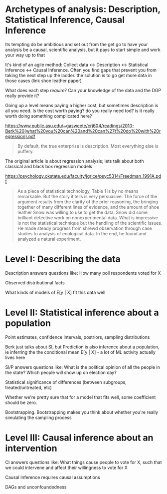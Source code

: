 # Archetypes of analysis: Description, Statistical Inference, Causal Inference

Its tempting do be ambitious and set out from the get go to have your analysis be a causal, scientific analysis, but it pays to start simple and work your way up to that

It's kind of an agile method: Collect data ↔️ Description ↔️ Statistical Inference ↔️ Causal Inference. Often you find gaps that prevent you from taking the next step up the ladder. the solution is to go get more data in those cases (link shoe leather paper)

What does each step _require_? Can your knowledge of the data and the DGP really provide it?

Going up a level means paying a higher cost, but sometimes description is all you need. Is the cost worth paying? do you really need tod? is it really worth doing something complicated here?

https://www.public.asu.edu/~gasweete/crj604/readings/2010-Berk%20(what%20you%20can%20and%20can%27t%20do%20with%20regression).pdf

> By default, the true enterprise is description. Most everything else is puffery.

The original article is about regression analysis; lets talk about both classical and black box regression models

https://psychology.okstate.edu/faculty/jgrice/psyc5314/Freedman_1991A.pdf

> As a piece of statistical technology, Table 1 is by no means remarkable. But the story it tells is very persuasive. The force of the argument results from the clarity of the prior reasoning, the bringing together of many different lines of evidence, and the amount of shoe leather Snow was willing to use to get the data.
> Snow did some brilliant detective work on nonexperimental data. What is impressive is not the statistical technique but the handling of the scientific issues. He made steady progress from shrewd observation through case studies to analysis of ecological data. In the end, he found and analyzed a natural experiment.

# Level I: Describing the data

Description answers questions like: How many poll respondents voted for X

Observed distributional facts

What kinds of models of E[y | X] fit this data well

# Level II: Statistical inference about a population

Point estimates, confidence intervals, postriors, sampling distributions

Berk just talks about SI, but Prediction is also inference about a population, ie inferring the the conditional mean E[y | X] - a lot of ML activity actually lives here

SI/P answers questions like: What is the political opinion of all the people in the state? Which people will show up on election day?

Statistical significance of differences (between subgroups, treated/untreated, etc)

Whether we're pretty sure that for a model that fits well, some coefficient should be zero. 

Bootstrapping. Bootstrapping makes you think about whether you're really simulating the sampling process

# Level III: Causal inference about an intervention

CI answers questions like: What things cause people to vote for X, such that we could intervene and affect their willingness to vote for X

Causal Inference requires causal assumptions

DAGs and unconfoundedness
